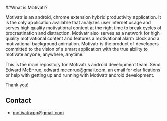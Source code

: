 ##What is Motivatr?

Motivatr is an android, chrome extension hybrid productivity application. It is the only application available that analyzes user internet usage and serves high quality motivational content at the right time to break cycles of procrastination and distraction. Motivatr also serves as a network for high quality motivational content and features a motivational alarm clock and a motivational background animation. Motivatr is the product of developers committed to the vision of a smart application with the true ability to motivate anyone, anywhere, anytime.


This is the main repository for Motivatr's android development team. Send Edward McEnrue, edward.mcenrue@gmail.com, an email for clarifications or help with getting up and running with Motivatr android development.

Thank you!

## Contact
- motivatrapp@gmail.com

